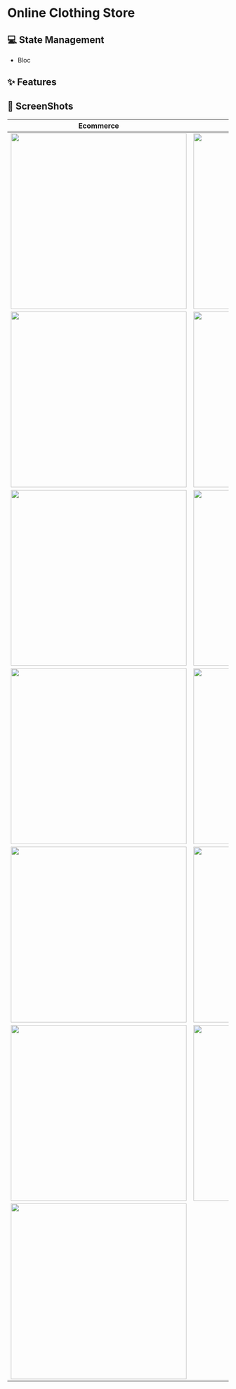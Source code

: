 # Online Clothing Store

## 💻 State Management

- Bloc

## ✨ Features

## 📸 ScreenShots

| Ecommerce                                      | Application                                |
| -----------------------------------------      | -------------------------------------------|
| <img src="screenShot/1.jpg" width="400">      | <img src="screenShot/2.jpg" width="400">  |
| <img src="screenShot/3.jpg" width="400">      | <img src="screenShot/4.jpg" width="400">  |
| <img src="screenShot/5.jpg" width="400">      | <img src="screenShot/6.jpg" width="400">  |
| <img src="screenShot/7.jpg" width="400">      | <img src="screenShot/8.jpg" width="400">  |
| <img src="screenShot/9.jpg" width="400">      | <img src="screenShot/11.jpg" width="400"> |
| <img src="screenShot/10.jpg" width="400">     | <img src="screenShot/12.jpg" width="400"> |
| <img src="screenShot/13.jpg" width="400">     |  |
